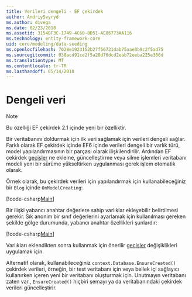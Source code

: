 ```yaml
---
title: Verileri dengeli - EF çekirdek
author: AndriySvyryd
ms.author: divega
ms.date: 02/23/2018
ms.assetid: 3154BF3C-1749-4C60-8D51-AE86773AA116
ms.technology: entity-framework-core
uid: core/modeling/data-seeding
ms.openlocfilehash: 7028e1923152b27f56721dab75aae8b9c2f5ad75
ms.sourcegitcommit: 038acd91ce2f5a28d76dcd2eab72eeba225e366d
ms.translationtype: MT
ms.contentlocale: tr-TR
ms.lasthandoff: 05/14/2018
---
```

# <a name="data-seeding"></a>Dengeli veri

> [!NOTE]  
> Bu özelliği EF çekirdek 2.1 içinde yeni bir özelliktir.

Bir veritabanını doldurmak için ilk veri sağlamak için verileri dengeli sağlar. Farklı olarak EF çekirdek içinde EF6 içinde verileri dengeli bir varlık türü, model yapılandırmasının bir parçası olarak ilişkilendirilir. Ardından EF çekirdek [geçişler](xref:core/managing-schemas/migrations/index) ne ekleme, güncelleştirme veya silme işlemleri veritabanı modeli yeni bir sürüme yükseltirken uygulanması gerek işlem otomatik olarak.

Örnek olarak, bu çekirdek verileri için yapılandırmak için kullanabileceğiniz bir `Blog` içinde `OnModelCreating`:

[!code-csharp[Main](../../../samples/core/DataSeeding/DataSeedingContext.cs?name=BlogSeed)]

Bir ilişki yabancı anahtar değerlere sahip varlıklar ekleyebilir belirtilmesi gerekir. Sık anonim bir sınıf değerlerini ayarlamak için kullanılması gereken şekilde gölge durumunda, yabancı anahtar özellikleri şunlardır:

[!code-csharp[Main](../../../samples/core/DataSeeding/DataSeedingContext.cs?name=PostSeed)]

Varlıkları eklendikten sonra kullanmak için önerilir [geçişler](xref:core/managing-schemas/migrations/index) değişiklikleri uygulamak için. 

Alternatif olarak, kullanabileceğiniz `context.Database.EnsureCreated()` çekirdek verileri, örneğin, bir test veritabanı için veya bellek içi sağlayıcı kullanırken içeren yeni bir veritabanı oluşturmak için. Unutmayın veritabanı zaten var., `EnsureCreated()` hiçbiri şemayı ya da veritabanındaki çekirdek verileri güncelleştirir.
